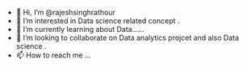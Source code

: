 - 👋 Hi, I’m @rajeshsinghrathour
- 👀 I’m interested in Data science related concept .
- 🌱 I’m currently learning about Data......
- 💞️ I’m looking to collaborate on Data analytics projcet and also Data science . 
- 📫 How to reach me ...
  

<!---
rajeshsinghrathour/rajeshsinghrathour is a ✨ special ✨ repository because its `README.md` (this file) appears on your GitHub profile.
You can click the Preview link to take a look at your changes.
--->
